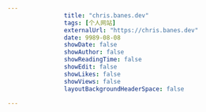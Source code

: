 ---
                title: "chris.banes.dev"
                tags: [个人网站]
                externalUrl: "https://chris.banes.dev"
                date: 9989-08-08
                showDate: false
                showAuthor: false
                showReadingTime: false
                showEdit: false
                showLikes: false
                showViews: false
                layoutBackgroundHeaderSpace: false
                ---

